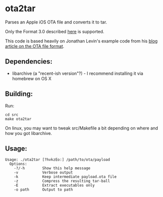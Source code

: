 # ota2tar

Parses an Apple iOS OTA file and converts it to tar.

Only the Format 3.0 described [here](https://www.theiphonewiki.com/wiki/OTA_Updates) is supported.

This code is based heavily on Jonathan Levin's example code from his [blog article on the OTA file format](http://newosxbook.com/articles/OTA.html).

## Dependencies:

  - libarchive (a "recent-ish version"?) - I recommend installing it via homebrew on OS X


## Building:

Run:

    cd src
    make ota2tar

On linux, you may want to tweak src/Makefile a bit depending on where and how you got libarchive.

## Usage:

    Usage: ./ota2tar [?hvkzEo:] /path/to/ota/payload
      Options:
        -?/-h        Show this help message
        -v           Verbose output
        -k           Keep intermediate payload.ota file
        -z           Compress the resulting tar-ball
        -E           Extract executables only
        -o path      Output to path

